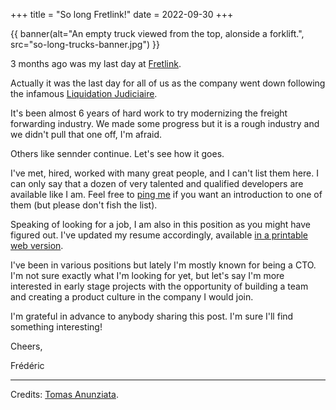 +++
title = "So long Fretlink!"
date = 2022-09-30
+++

{{ banner(alt="An empty truck viewed from the top, alonside a forklift.", src="so-long-trucks-banner.jpg") }}

3 months ago was my last day at [Fretlink](https://www.linkedin.com/company/fretlink/).

Actually it was the last day for all of us as the company went down following the infamous [Liquidation Judiciaire](https://fr.wikipedia.org/wiki/Liquidation_judiciaire_en_droit_fran%C3%A7ais).

It's been almost 6 years of hard work to try modernizing the freight forwarding industry. We made some progress but it is a rough industry and we didn't pull that one off, I'm afraid.

Others like sennder continue. Let's see how it goes.

I've met, hired, worked with many great people, and I can't list them here. I can only say that a dozen of very talented and qualified developers are available like I am. Feel free to [ping me](mailto:contact@frederic.menou.me) if you want an introduction to one of them (but please don't fish the list).

Speaking of looking for a job, I am also in this position as you might have figured out. I've updated my resume accordingly, available [in a printable web version](/resume.html).

I've been in various positions but lately I'm mostly known for being a CTO.
I'm not sure exactly what I'm looking for yet, but let's say I'm more interested in early stage projects with the opportunity of building a team and creating a product culture in the company I would join.

I'm grateful in advance to anybody sharing this post. I'm sure I'll find something interesting!

Cheers,

Frédéric

* * *

Credits: [Tomas Anunziata](https://www.pexels.com/@tomas-anunziata-129267/).
